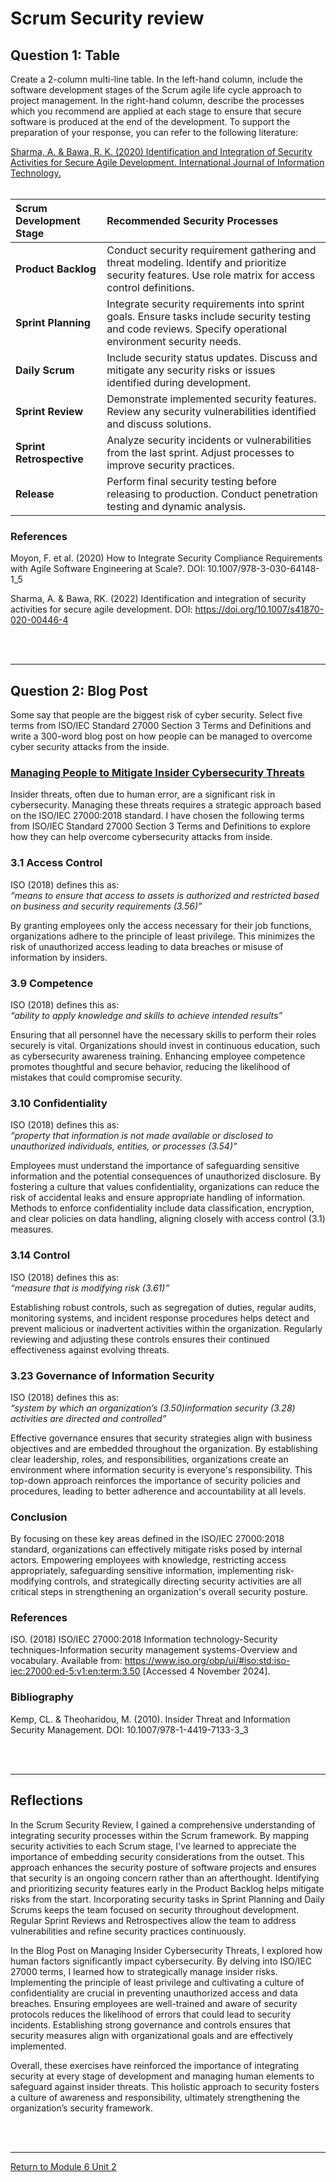 # Scrum Security review


## Question 1: Table
Create a 2-column multi-line table. In the left-hand column, include the software development stages of the Scrum agile life cycle approach to project management. In the right-hand column, describe the processes which you recommend are applied at each stage to ensure that secure software is produced at the end of the development. To support the preparation of your response, you can refer to the following literature:

[Sharma, A. & Bawa, R. K. (2020) Identification and Integration of Security Activities for Secure Agile Development. International Journal of Information Technology.](SSD_Unit02_Reference.pdf)
<br><br>

| **Scrum Development Stage** | **Recommended Security Processes** |
| :---------------------------- | :----------------------------------- |
| **Product Backlog**         | Conduct security requirement gathering and threat modeling. Identify and prioritize security features. Use role matrix for access control definitions. |
| **Sprint Planning**         | Integrate security requirements into sprint goals. Ensure tasks include security testing and code reviews. Specify operational environment security needs. |
| **Daily Scrum**             | Include security status updates. Discuss and mitigate any security risks or issues identified during development. |
| **Sprint Review**           | Demonstrate implemented security features. Review any security vulnerabilities identified and discuss solutions. |
| **Sprint Retrospective**    | Analyze security incidents or vulnerabilities from the last sprint. Adjust processes to improve security practices. |
| **Release**               | Perform final security testing before releasing to production. Conduct penetration testing and dynamic analysis. |

### References
Moyon, F. et al. (2020) How to Integrate Security Compliance Requirements with Agile Software Engineering at Scale?. DOI: 10.1007/978-3-030-64148-1_5

Sharma, A. & Bawa, RK. (2022) Identification and integration of security activities for secure agile development. DOI: https://doi.org/10.1007/s41870-020-00446-4

<br><br>

---

## Question 2: Blog Post 
Some say that people are the biggest risk of cyber security.
Select five terms from ISO/IEC Standard 27000 Section 3 Terms and Definitions and write a 300-word blog post on how people can be managed to overcome cyber security attacks from the inside.

### [Managing People to Mitigate Insider Cybersecurity Threats](SSD_Unit02_Blog.pdf)

Insider threats, often due to human error, are a significant risk in cybersecurity. Managing these threats requires a strategic approach based on the ISO/IEC 27000:2018 standard. I have chosen the following terms from ISO/IEC Standard 27000 Section 3 Terms and Definitions to explore how they can help overcome cybersecurity attacks from inside.

### 3.1 Access Control
ISO (2018) defines this as: <br>
_“means to ensure that access to assets is authorized and restricted based on business and security requirements (3.56)”_ <br>

By granting employees only the access necessary for their job functions, organizations adhere to the principle of least privilege. This minimizes the risk of unauthorized access leading to data breaches or misuse of information by insiders.

### 3.9 Competence
ISO (2018) defines this as: <br>
_“ability to apply knowledge and skills to achieve intended results”_ <br>

Ensuring that all personnel have the necessary skills to perform their roles securely is vital. Organizations should invest in continuous education, such as cybersecurity awareness training. Enhancing employee competence promotes thoughtful and secure behavior, reducing the likelihood of mistakes that could compromise security.

### 3.10 Confidentiality
ISO (2018) defines this as: <br>
_“property that information is not made available or disclosed to unauthorized individuals, entities, or processes (3.54)”_ <br>

Employees must understand the importance of safeguarding sensitive information and the potential consequences of unauthorized disclosure. By fostering a culture that values confidentiality, organizations can reduce the risk of accidental leaks and ensure appropriate handling of information. Methods to enforce confidentiality include data classification, encryption, and clear policies on data handling, aligning closely with access control (3.1) measures.

### 3.14 Control
ISO (2018) defines this as: <br>
_“measure that is modifying risk (3.61)”_ <br>

Establishing robust controls, such as segregation of duties, regular audits, monitoring systems, and incident response procedures helps detect and prevent malicious or inadvertent activities within the organization. Regularly reviewing and adjusting these controls ensures their continued effectiveness against evolving threats.

### 3.23 Governance of Information Security
ISO (2018) defines this as: <br>
_“system by which an organization’s (3.50)information security (3.28) activities are directed and controlled”_ <br>

Effective governance ensures that security strategies align with business objectives and are embedded throughout the organization. By establishing clear leadership, roles, and responsibilities, organizations create an environment where information security is everyone's responsibility. This top-down approach reinforces the importance of security policies and procedures, leading to better adherence and accountability at all levels.

### Conclusion
By focusing on these key areas defined in the ISO/IEC 27000:2018 standard, organizations can effectively mitigate risks posed by internal actors. Empowering employees with knowledge, restricting access appropriately, safeguarding sensitive information, implementing risk-modifying controls, and strategically directing security activities are all critical steps in strengthening an organization's overall security posture.

### References
ISO. (2018) ISO/IEC 27000:2018 Information technology-Security techniques-Information security management systems-Overview and vocabulary. Available from: https://www.iso.org/obp/ui/#iso:std:iso-iec:27000:ed-5:v1:en:term:3.50 [Accessed 4 November 2024].

### Bibliography
Kemp, CL. & Theoharidou, M. (2010). Insider Threat and Information Security Management. DOI: 10.1007/978-1-4419-7133-3_3

<br><br>

---


## Reflections
In the Scrum Security Review, I gained a comprehensive understanding of integrating security processes within the Scrum framework. By mapping security activities to each Scrum stage, I've learned to appreciate the importance of embedding security considerations from the outset. This approach enhances the security posture of software projects and ensures that security is an ongoing concern rather than an afterthought. Identifying and prioritizing security features early in the Product Backlog helps mitigate risks from the start. Incorporating security tasks in Sprint Planning and Daily Scrums keeps the team focused on security throughout development. Regular Sprint Reviews and Retrospectives allow the team to address vulnerabilities and refine security practices continuously.

In the Blog Post on Managing Insider Cybersecurity Threats, I explored how human factors significantly impact cybersecurity. By delving into ISO/IEC 27000 terms, I learned how to strategically manage insider risks. Implementing the principle of least privilege and cultivating a culture of confidentiality are crucial in preventing unauthorized access and data breaches. Ensuring employees are well-trained and aware of security protocols reduces the likelihood of errors that could lead to security incidents. Establishing strong governance and controls ensures that security measures align with organizational goals and are effectively implemented.

Overall, these exercises have reinforced the importance of integrating security at every stage of development and managing human elements to safeguard against insider threats. This holistic approach to security fosters a culture of awareness and responsibility, ultimately strengthening the organization’s security framework.

<br><br>

---

[Return to Module 6 Unit 2](SSD_Unit02.md)
